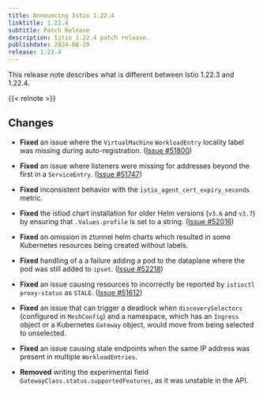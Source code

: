 ```yaml
---
title: Announcing Istio 1.22.4
linktitle: 1.22.4
subtitle: Patch Release
description: Istio 1.22.4 patch release.
publishdate: 2024-08-19
release: 1.22.4
---
```


This release note describes what is different between Istio 1.22.3 and 1.22.4.

{{< relnote >}}

## Changes

- **Fixed** an issue where the `VirtualMachine` `WorkloadEntry` locality label was missing during auto-registration.
  ([Issue #51800](https://github.com/istio/istio/issues/51800))

- **Fixed** an issue where listeners were missing for addresses beyond the first in a `ServiceEntry`.
  ([Issue #51747](https://github.com/istio/istio/issues/51747))

- **Fixed** inconsistent behavior with the `istio_agent_cert_expiry_seconds` metric.

- **Fixed** the istiod chart installation for older Helm versions (`v3.6` and `v3.7`) by ensuring that `.Values.profile` is set to a string.
  ([Issue #52016](https://github.com/istio/istio/issues/52016))

- **Fixed** an omission in ztunnel helm charts which resulted in some Kubernetes resources being created without labels.

- **Fixed** handling of a a failure adding a pod to the dataplane where the pod was still added to `ipset`.
  ([Issue #52218](https://github.com/istio/istio/issues/52218))

- **Fixed** an issue causing resources to incorrectly be reported by `istioctl proxy-status` as `STALE`.
  ([Issue #51612](https://github.com/istio/istio/issues/51612))

- **Fixed** an issue that can trigger a deadlock when `discoverySelectors` (configured in `MeshConfig`) and a namespace,
  which has an `Ingress` object or a Kubernetes `Gateway` object, would move from being selected to unselected.

- **Fixed** an issue causing stale endpoints when the same IP address was present in multiple `WorkloadEntries`.

- **Removed** writing the experimental field `GatewayClass.status.supportedFeatures`, as it was unstable in the API.
